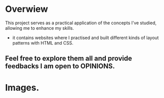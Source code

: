 # Overwiew
This project serves as a practical application of the concepts I've studied, allowing me to enhance my skills.
   - it contains websites where I practised and built different kinds of layout patterns with HTML and CSS.
     
 ## Feel free to explore them all and provide feedbacks I am open to OPINIONS.

 # Images.
